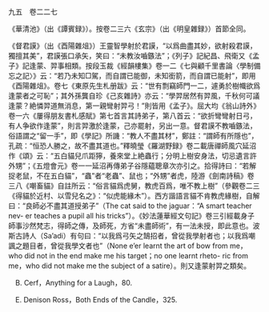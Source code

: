 九五　卷二二七

《華清池》（出《譚賓録》）。按卷二三六《玄宗》（出《明皇雜録》）首節全同。

《督君謨》（出《酉陽雜俎》）王靈智學射於君謨，“以爲曲盡其妙，欲射殺君謨，獨擅其美”，君謨張口承矢，笑曰：“未教汝嚙鏃法”；《列子》記紀昌、飛衛又《孟子》記逢蒙、羿事相類。按段玉裁《經韻樓集》卷一二《七與顧千里書論〈學制備忘之記〉》云：“若乃未知□駕，而自謂已能御，未知銜箭，而自謂已能射”，即用《酉陽雜俎》。卷七《東原先生札册跋》云：“世有剽竊師門一二，遽勇於樹幟欲爲逢蒙者之可恥”；其外孫龔自珍《己亥雜詩》亦云：“學羿居然有羿風，千秋何可議逢蒙？絶憐羿道無消息，第一親彎射羿弓！”則皆用《孟子》。屈大均《翁山詩外》卷一六《屢得朋友書札感賦》第七首言其詩弟子，第八首云：“欲折彎彎射日弓，有人争欲作逢蒙”，則言羿激於逢蒙，己亦罷射，另出一意。督君謨不教嚙鏃法，俗語謂之“留一手”，即《學記》所譏：“教人不盡其材”，鄭註：“謂師有所隱也”，孔疏：“恒恐人勝之，故不盡其道也。”釋曉瑩《羅湖野録》卷二載唐禪師風穴延沼作《頌》云：“五白貓兒爪距獰，養來堂上絶蟲行；分明上樹安身法，切忌遺言許外甥”；《五燈會元》卷一一延沼再傳弟子谷隱藴聰章次亦引之。拾得詩曰：“若解捉老鼠，不在五白貓”，“蟲”者“老蟲”、鼠也；“外甥”者虎，陸游《劍南詩稿》卷三八《嘲畜貓》自註所云：“俗言貓爲虎舅，教虎百爲，唯不教上樹”（參觀卷二三《得貓於近村、以雪兒名之》：“似虎能緣木”）。西方諧語言貓不肯教虎緣樹，自解曰：“良師必不盡其道授弟子”（The cat said to the jaguar：“A smart teacher nev-
er teaches a pupil all his tricks”）。《妙法蓮華經文句記》卷三引經載身子師事沙然梵志，得師之傳，及師死，方省“未盡師術”，有一法未授，即此意也。波斯古詩人（Sa’adi）有句曰：“以我爲弓矢之鵠招者，曾從我學射者也；以我爲嘲諷之題目者，曾從我學文者也”（None e’er learnt the art of bow from me，who did not in the end make me his target；no one learnt rheto-
ric from me，who did not make me the subject of a satire）。則又逢蒙射羿之類矣。











　B. Cerf，Anything for a Laugh，80.

　E. Denison Ross，Both Ends of the Candle，325.